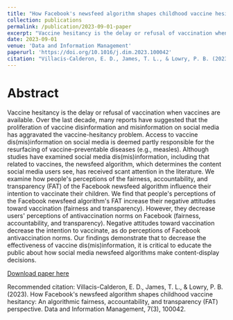 ```yaml
---
title: "How Facebook's newsfeed algorithm shapes childhood vaccine hesitancy: An algorithmic fairness, accountability, and transparency (FAT) perspective"
collection: publications
permalink: /publication/2023-09-01-paper
excerpt: "Vaccine hesitancy is the delay or refusal of vaccination when vaccines are available. Over the last decade, many reports have suggested that the proliferation of vaccine disinformation and misinformation on social media has aggravated the vaccine-hesitancy problem. Access to vaccine dis(mis)information on social media is deemed partly responsible for the resurfacing of vaccine-preventable diseases (e.g., measles). Although studies have examined social media dis(mis)information, including that related to vaccines, the newsfeed algorithm, which determines the content social media users see, has received scant attention in the literature. We examine how people's perceptions of the fairness, accountability, and transparency (FAT) of the Facebook newsfeed algorithm influence their intention to vaccinate their children. We find that people's perceptions of the Facebook newsfeed algorithm's FAT increase their..."
date: 2023-09-01
venue: 'Data and Information Management'
paperurl: 'https://doi.org/10.1016/j.dim.2023.100042'
citation: "Villacis-Calderon, E. D., James, T. L., & Lowry, P. B. (2023). How Facebook's newsfeed algorithm shapes childhood vaccine hesitancy: An algorithmic fairness, accountability, and transparency (FAT) perspective. Data and Information Management, 7(3), 100042."
---
```

Abstract
======

Vaccine hesitancy is the delay or refusal of vaccination when vaccines are available. Over the last decade, many reports have suggested that the proliferation of vaccine disinformation and misinformation on social media has aggravated the vaccine-hesitancy problem. Access to vaccine dis(mis)information on social media is deemed partly responsible for the resurfacing of vaccine-preventable diseases (e.g., measles). Although studies have examined social media dis(mis)information, including that related to vaccines, the newsfeed algorithm, which determines the content social media users see, has received scant attention in the literature. We examine how people's perceptions of the fairness, accountability, and transparency (FAT) of the Facebook newsfeed algorithm influence their intention to vaccinate their children. We find that people's perceptions of the Facebook newsfeed algorithm's FAT increase their negative attitudes toward vaccination (fairness and transparency). However, they decrease users' perceptions of antivaccination norms on Facebook (fairness, accountability, and transparency). Negative attitudes toward vaccination decrease the intention to vaccinate, as do perceptions of Facebook antivaccination norms. Our findings demonstrate that to decrease the effectiveness of vaccine dis(mis)information, it is critical to educate the public about how social media newsfeed algorithms make content-display decisions.

[Download paper here](https://doi.org/10.1016/j.dim.2023.100042)

Recommended citation: Villacis-Calderon, E. D., James, T. L., & Lowry, P. B. (2023). How Facebook's newsfeed algorithm shapes childhood vaccine hesitancy: An algorithmic fairness, accountability, and transparency (FAT) perspective. Data and Information Management, 7(3), 100042.